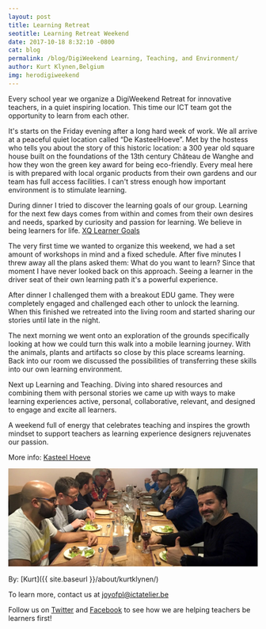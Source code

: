 ```yaml
---
layout: post
title: Learning Retreat
seotitle: Learning Retreat Weekend
date: 2017-10-18 8:32:10 -0800
cat: blog
permalink: /blog/DigiWeekend Learning, Teaching, and Environment/
author: Kurt Klynen,Belgium
img: herodigiweekend
---
```


Every school year we organize a DigiWeekend Retreat for innovative teachers, in a quiet inspiring location. This time our ICT team got the opportunity to learn from each other.

It's starts on the Friday evening after a long hard week of work. We all arrive at a peaceful quiet location called “De KasteelHoeve”. 
Met by the hostess who tells you about the story of this historic location: a 300 year old square house built on the foundations of the 13th century Château de Wanghe and how they won the green key award for being eco-friendly. 
Every meal here is with prepared with local organic products from their own gardens and our team has full access facilities. 
I can't stress enough how important environment is to stimulate learning.

During dinner I tried to discover the learning goals of our group. 
Learning for the next few days comes from within and comes from their own desires and needs, sparked by curiosity and passion for learning. 
We believe in being learners for life. 
[XQ Learner Goals](https://xqsuperschool.org/resources/infographics/learners-for-life)

The very first time we wanted to organize this weekend, we had a set amount of workshops in mind and a fixed schedule. 
After five minutes I threw away all the plans asked them: What do you want to learn? 
Since that moment I have never looked back on this approach. 
Seeing a learner in the driver seat of their own learning path it's a powerful experience.

After dinner I challenged them with a breakout EDU game. 
They were completely engaged and challenged each other to unlock the learning. 
When this finished we retreated into the living room and started sharing our stories until late in the night.

The next morning we went onto an exploration of the grounds specifically looking at how we could turn this walk into a mobile learning journey. 
With the animals, plants and artifacts so close by this place screams learning. 
Back into our room we discussed the possibilities of transferring these skills into our own learning environment. 

Next up Learning and Teaching. Diving into shared resources and combining them with personal stories we came up with ways to make learning experiences active, personal, collaborative, relevant, and designed to engage and excite all learners. 

A weekend full of energy that celebrates teaching and inspires the growth mindset to support teachers as learning experience designers rejuvenates our passion.

More info: [Kasteel Hoeve](http://www.kasteelhoevewange.be/) 

<img src="/img/digiweekendblog.jpg" alt="Comrades in Learning">

By:
[Kurt]({{ site.baseurl }}/about/kurtklynen/)

To learn more, contact us at joyofpl@ictatelier.be 

Follow us on [Twitter](https://twitter.com/joyofpl) and [Facebook](https://www.facebook.com/joyofpl/) to see how we are helping teachers be learners first! 
